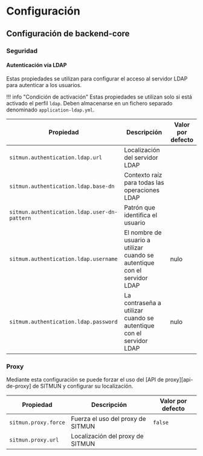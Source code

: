 # Configuración

## Configuración de backend-core

### Seguridad

#### Autenticación vía LDAP

Estas propiedades se utilizan para configurar el acceso al servidor LDAP para autenticar a los usuarios.

!!! info "Condición de activación"
    Estas propiedades se utilizan solo si está activado el perfil `ldap`. 
    Deben almacenarse en un fichero separado denominado `application-ldap.yml`.

| Propiedad                                    | Descripción                                                               | Valor por defecto |
|----------------------------------------------|---------------------------------------------------------------------------|-------------------|
| `sitmun.authentication.ldap.url`             | Localización del servidor LDAP                                            |                   |
| `sitmun.authentication.ldap.base-dn`         | Contexto raíz para todas las operaciones LDAP                             |                   |
| `sitmun.authentication.ldap.user-dn-pattern` | Patrón que identifica el usuario                                          |                   |
| `sitmum.authentication.ldap.username`        | El nombre de usuario a utilizar cuando se autentique con el servidor LDAP | nulo              |
| `sitmum.authentication.ldap.password`        | La contraseña a utilizar cuando se autentique con el servidor LDAP        | nulo              |

### Proxy

Mediante esta configuración se puede forzar el uso del [API de proxy][api-de-proxy] de SITMUN y configurar su localización.

| Propiedad            | Descripción                       | Valor por defecto |
|----------------------|-----------------------------------|-------------------|
| `sitmun.proxy.force` | Fuerza el uso del proxy de SITMUN | `false`           |
| `sitmun.proxy.url`   | Localización del proxy de SITMUN  |                   |
